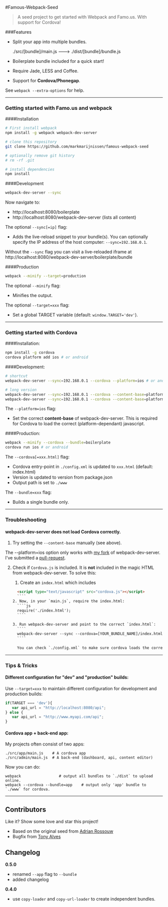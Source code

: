 #Famous-Webpack-Seed
> A seed project to get started with Webpack and Famo.us. With support for Cordova!

###Features

* Split your app into multiple bundles. 

    ./src/[bundle]/main.js ---> ./dist/[bundle]/bundle.js
      
* Boilerplate bundle included for a quick start!
* Require Jade, LESS and Coffee.
* Support for **Cordova/Phonegap**.

See `webpack --extra-options` for help.

---

### Getting started with Famo.us and webpack

####Installation

```bash
# First install webpack
npm install -g webpack webpack-dev-server 

# clone this repository
git clone https://github.com/markmarijnissen/famous-webpack-seed

# optionally remove git history
# rm -rf .git 

# install dependencies
npm install 
```

####Development

```bash
webpack-dev-server --sync
```

Now navigate to:

* http://localhost:8080/boilerplate
* http://localhost:8080/webpack-dev-server (lists all content)

The optional `--sync[=ip]` flag:

* Adds the live-reload snippet to your bundle(s). You can optionally specify the IP address of the host computer: `--sync=192.168.0.1`. 

Without the `--sync` flag you can visit a live-reloaded iframe at http://localhost:8080/webpack-dev-server/boilerplate/bundle


####Production
```bash
webpack --minify --target=production
```

The optional `--minify` flag:

* Minifies the output.

The optional `--target=xxx` flag:

* Set a global TARGET variable (default: `window.TARGET='dev'`).

---

### Getting started with Cordova 

####Installation:

```bash
npm install -g cordova
cordova platform add ios # or android
```

####Development:

```bash
# shortcut
webpack-dev-server --sync=192.168.0.1 --cordova --platform=ios # or android

# long version
webpack-dev-server --sync=192.168.0.1 --cordova --content-base=platform/ios/www 
webpack-dev-server --sync=192.168.0.1 --cordova --content-base=platform/android/assets/www 
```

The `--platform=ios` flag:

* Set the correct **content-base** of webpack-dev-server. This is required for Cordova to load the correct (platform-dependant) javascript.


####Production:
```bash
webpack --minify --cordova --bundle=boilerplate
cordova run ios # or android
```

The `--cordova[=xxx.html]` flag:

* Cordova entry-point in `./config.xml` is updated to `xxx.html` (default: index.html)
* Version is updated to version from package.json
* Output path is set to `./www`

The `--bundle=xxx` flag:

* Builds a single bundle only.

---

### Troubleshooting

#### webpack-dev-server does not load Cordova correctly.

1. Try setting the `--content-base` manually (see above).

  The --platform=ios option only works with [my fork](https://github.com/markmarijnissen/webpack-dev-server) of webpack-dev-server. I've submitted a [pull-request](https://github.com/webpack/webpack-dev-server/pull/41). 

2. Check if `Cordova.js` is included. It is **not** included in the magic HTML from webpack-dev-server. To solve this:

    1. Create an `index.html` which includes 
      ````html
        <script type="text/javascript" src="cordova.js"></script>
        ````
    2. Now, in your `main.js`, require the index.html:
        ````js
        require('./index.html');
        ````
        
    3. Run webpack-dev-server and point to the correct `index.html`:
        ````
        webpack-dev-server --sync --cordova=[YOUR_BUNDLE_NAME]/index.html
        ````
        
        You can check `./config.xml` to make sure cordova loads the correct `index.html`
---

### Tips & Tricks

#### Different configuration for "dev" and "production" builds:
Use `--target=xxx` to maintain different configuration for development and production builds:

```javascript
if(TARGET === 'dev'){
   var api_url = "http://localhost:8080/api";
} else {
   var api_url = "http://www.myapi.com/api";
}
```

#### Cordova app + back-end app:
My projects often consist of two apps:

```
./src/app/main.js    # A cordova app
./src/admin/main.js  # A back-end (dashboard, api, content editor)
```   

Now you can do:
```
webpack                 # output all bundles to `./dist` to upload online.
webpack --cordova --bundle=app    # output only 'app' bundle to `./www` for cordova.
```
---

## Contributors

Like it? Show some love and star this project!

* Based on the original seed from [Adrian Rossouw](https://github.com/Vertice/famous-webpack-seed)
* Bugfix from [Tony Alves](https://github.com/talves/)

## Changelog

**0.5.0**

* renamed `--app` flag to `--bundle`
* added changelog

**0.4.0**

* use `copy-loader` and `copy-url-loader` to create independent bundles.